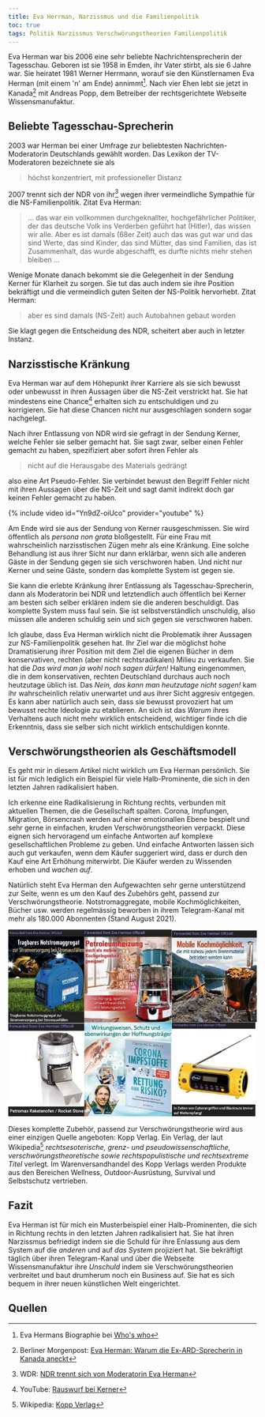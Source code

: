 ```yaml
---
title: Eva Herrman, Narzissmus und die Familienpolitik
toc: true
tags: Politik Narzissmus Verschwörungstheorien Familienpolitik
---
```


Eva Herman war bis 2006 eine sehr beliebte Nachrichtensprecherin der Tagesschau. Geboren ist sie 1958 in Emden, ihr Vater stirbt, als sie 6 Jahre war. Sie heiratet 1981 Werner Herrmann, worauf sie den Künstlernamen Eva Herman (mit einem 'n' am Ende) annimmt[^biographie]. Nach vier Ehen lebt sie jetzt in Kanada[^kanada] mit Andreas Popp, dem Betreiber der rechtsgerichtete Webseite Wissensmanufaktur.

## Beliebte Tagesschau-Sprecherin

2003 war Herman bei einer Umfrage zur beliebtesten Nachrichten-Moderatorin Deutschlands gewählt worden. Das Lexikon der TV-Moderatoren bezeichnete sie als

> höchst konzentriert, mit professioneller Distanz

2007 trennt sich der NDR von ihr[^ndr] wegen ihrer vermeindliche Sympathie für die NS-Familienpolitik. Zitat Eva Herman:

> ... das war ein vollkommen durchgeknallter, hochgefährlicher Politiker, der das deutsche Volk ins Verderben geführt hat (Hitler), das wissen wir alle. Aber es ist damals (68er Zeit) auch das was gut war und das sind Werte, das sind Kinder, das sind Mütter, das sind Familien, das ist Zusammenhalt, das wurde abgeschafft, es durfte nichts mehr stehen bleiben ...

Wenige Monate danach bekommt sie die Gelegenheit in der Sendung Kerner für Klarheit zu sorgen. Sie tut das auch indem sie ihre Position bekräftigt und die vermeindlich guten Seiten der NS-Politik hervorhebt. Zitat Herman:

> aber es sind damals (NS-Zeit) auch Autobahnen gebaut worden

Sie klagt gegen die Entscheidung des NDR, scheitert aber auch in letzter Instanz.

## Narzisstische Kränkung

Eva Herman war auf dem Höhepunkt ihrer Karriere als sie sich bewusst oder unbewusst in ihren Aussagen über die NS-Zeit verstrickt hat. Sie hat mindestens eine Chance[^kerner] erhalten sich zu entschuldigen und zu korrigieren. Sie hat diese Chancen nicht nur ausgeschlagen sondern sogar nachgelegt.

Nach ihrer Entlassung von NDR wird sie gefragt in der Sendung Kerner, welche Fehler sie selber gemacht hat. Sie sagt zwar, selber einen Fehler gemacht zu haben, spezifiziert aber sofort ihren Fehler als

> nicht auf die Herausgabe des Materials gedrängt

also eine Art Pseudo-Fehler. Sie verbindet bewust den Begriff Fehler nicht mit ihren Aussagen über die NS-Zeit und sagt damit indirekt doch gar keinen Fehler gemacht zu haben.

{% include video id="Yn9dZ-oiUco" provider="youtube" %}

Am Ende wird sie aus der Sendung von Kerner rausgeschmissen. Sie wird öffentlich als *persona non grata* bloßgestellt. Für eine Frau mit wahrscheinlich narzisstischen Zügen mehr als eine Kränkung. Eine solche Behandlung ist aus ihrer Sicht nur dann erklärbar, wenn sich alle anderen Gäste in der Sendung gegen sie sich verschworen haben. Und nicht nur Kerner und seine Gäste, sondern das komplette System ist gegen sie.

Sie kann die erlebte Kränkung ihrer Entlassung als Tagesschau-Sprecherin, dann als Moderatorin bei NDR und letztendlich auch öffentlich bei Kerner am besten sich selber erklären indem sie die anderen beschuldigt. Das komplette System muss faul sein. Sie ist selbstverständlich unschuldig, also müssen alle anderen schuldig sein und sich gegen sie verschworen haben.

Ich glaube, dass Eva Herman wirklich nicht die Problematik ihrer Aussagen zur NS-Familienpolitik gesehen hat. Ihr Ziel war die möglichst hohe Dramatisierung ihrer Position mit dem Ziel die eigenen Bücher in dem konservativen, rechten (aber nicht rechtsradikalen) Milieu zu verkaufen. Sie hat die *Das wird man ja wohl noch sagen dürfen!* Haltung eingenommen, die in dem konservativen, rechten Deutschland durchaus auch noch heutzutage üblich ist. Das *Nein, das kann man heutzutage nicht sagen!* kam ihr wahrscheinlich relativ unerwartet und aus ihrer Sicht aggresiv entgegen. Es kann aber natürlich auch sein, dass sie bewusst provoziert hat um bewusst rechte Ideologie zu etablieren. An sich ist das *Warum* ihres Verhaltens auch nicht mehr wirklich entscheidend, wichtiger finde ich die Erkenntnis, dass sie selber sich nicht wirklich entschuldigen konnte.

## Verschwörungstheorien als Geschäftsmodell

Es geht mir in diesem Artikel nicht wirklich um Eva Herman persönlich. Sie ist für mich lediglich ein Beispiel für viele Halb-Prominente, die sich in den letzten Jahren radikalisiert haben.

Ich erkenne eine Radikalisierung in Richtung rechts, verbunden mit aktuellen Themen, die die Gesellschaft spalten. Corona, Impfungen, Migration, Börsencrash werden auf einer emotionallen Ebene bespielt und sehr gerne in einfachen, kruden Verschwörungstheorien verpackt. Diese eignen sich hervoragend um einfache Antworten auf komplexe gesellschaftlichen Probleme zu geben. Und einfache Antworten lassen sich auch gut verkaufen, wenn dem Käufer suggeriert wird, dass er durch den Kauf eine Art Erhöhung miterwirbt. Die Käufer werden zu Wissenden erhoben und *wachen auf*.

Natürlich steht Eva Herman den Aufgewachten sehr gerne unterstützend zur Seite, wenn es um den Kauf des Zubehörs geht, passend zur Verschwörungstheorie. Notstromaggregate, mobile Kochmöglichkeiten, Bücher usw. werden regelmässig beworben in ihrem Telegram-Kanal mit mehr als 180.000 Abonnenten (Stand August 2021).

![Eva Herman Werbung](/assets/images/eva-herman-werbung.jpg "Werbung auf Eva Hermans Telegram Kanal")

Dieses komplette Zubehör, passend zur Verschwörungstheorie wird aus einer einzigen Quelle angeboten: Kopp Verlag. Ein Verlag, der laut Wikipedia[^kopp] *rechtsesoterische, grenz- und pseudowissenschaftliche, verschwörungstheoretische sowie rechtspopulistische und rechtsextreme Titel* verlegt. Im Warenversandhandel des Kopp Verlags werden Produkte aus den Bereichen Wellness, Outdoor-Ausrüstung, Survival und Selbstschutz vertrieben.

## Fazit

Eva Herman ist für mich ein Musterbeispiel einer Halb-Prominenten, die sich in Richtung rechts in den letzten Jahren radikalisiert hat. Sie hat ihren Narzissmus befriedigt indem sie die Schuld für ihre Enlassung aus dem System auf die *anderen* und auf *das System* projiziert hat. Sie bekräftigt täglich über ihren Telegram-Kanal und über die Webseite Wissensmanufaktur ihre *Unschuld* indem sie Verschwörungstheorien verbreitet und baut drumherum noch ein Business auf. Sie hat es sich bequem in ihrer neuen künstlichen Welt eingerichtet.

## Quellen

[^biographie]: Eva Hermans Biographie bei [Who's who](https://whoswho.de/bio/eva-herman.html)
[^kanada]: Berliner Morgenpost: [Eva Herman: Warum die Ex-ARD-Sprecherin in Kanada aneckt](https://www.morgenpost.de/vermischtes/stars-und-promis/article230150526/Eva-Herman-Kanada-Tagesschau-Probleme.html)
[^ndr]: WDR: [NDR trennt sich von Moderatorin Eva Herman](https://www1.wdr.de/stichtag/stichtag-ndr-trennung-moderatorin-eva-herman-100.html)
[^kerner]: YouTube: [Rauswurf bei Kerner](https://www.youtube.com/watch?v=Yn9dZ-oiUco)
[^kopp]: Wikipedia: [Kopp Verlag](https://de.wikipedia.org/wiki/Kopp_Verlag)
